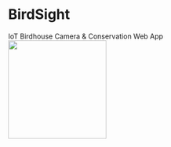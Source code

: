 # BirdSight
IoT Birdhouse Camera &amp; Conservation Web App
<img src="https://github.com/MBarc/BirdSight/assets/42979055/77f4506f-77cb-4bcd-b91a-f9dfb5054d86" width="200" />
